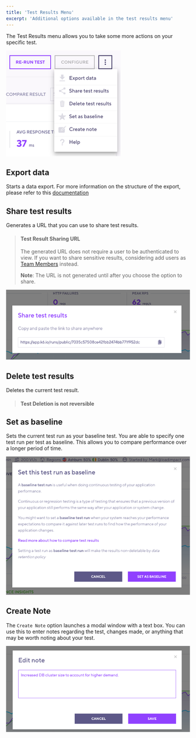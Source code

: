 ```yaml
---
title: 'Test Results Menu'
excerpt: 'Additional options available in the test results menu'
---
```


The Test Results menu allows you to take some more actions on your specific test.

![Test Results Menu](./images/08-Test-Results-Menu/test-results-menu.png)

## Export data

Starts a data export. For more information on the structure of the export, please refer to this [documentation](/cloud/analyzing-results/result-export)

## Share test results

Generates a URL that you can use to share test results.

<Blockquote mod="warning">

#### Test Result Sharing URL

The generated URL does not require a user to be authenticated to view. If you want to share sensitive results, considering add users as [Team Members](/cloud/project-and-team-management/team-members) instead.

**Note**: The URL is not generated until after you choose the option to share.

</Blockquote>

![Test Sharing](./images/08-Test-Results-Menu/test-share.png)

## Delete test results

Deletes the current test result.

<Blockquote mod="warning">

#### Test Deletion is not reversible

</Blockquote>

## Set as baseline

Sets the current test run as your baseline test. You are able to specify one test run per test as baseline. This allows you to compare performance over a longer period of time.

![Set Baseline](./images/08-Test-Results-Menu/set-baseline.png)

## Create Note

The `Create Note` option launches a modal window with a text box. You can use this to enter notes regarding the test, changes made, or anything that may be worth noting about your test.

![Test Note](./images/08-Test-Results-Menu/test-note.png)
